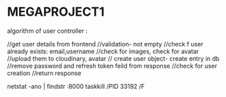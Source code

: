 # MEGAPROJECT1

algorithm of user controller :

//get user details from frontend
//validation- not empty
//check f user already exists: email,username
//check for images, check for avatar
//upload them to cloudinary, avatar
// create user object- create entry in db
//remove password and refresh token feild from response
//check for user creation
//return response

netstat -ano | findstr :8000
taskkill /PID 33192 /F
